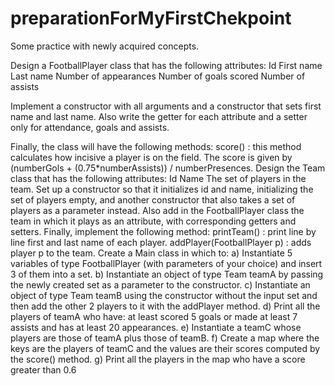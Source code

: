 # preparationForMyFirstChekpoint
Some practice with newly acquired concepts.

Design a FootballPlayer class that has the following attributes:
Id
First name
Last name
Number of appearances
Number of goals scored
Number of assists

Implement a constructor with all arguments and a constructor that sets first name and last name.
Also write the getter for each attribute
and a setter only for attendance, goals and assists.

Finally, the class will have the following methods:
score() : this method calculates how incisive a player is on the field.
The score is given by (numberGols + (0.75*numberAssists)) / numberPresences.
Design the Team class that has the following attributes:
Id
Name
The set of players in the team.
Set up a constructor so that it initializes id and name, initializing the set of players empty,
and
another constructor that also takes a set of players as a parameter instead.
Also add in the FootballPlayer class the team in which it plays as an attribute,
with corresponding getters and setters.
Finally, implement the following method:
printTeam() : print line by line first and last name of each player.
addPlayer(FootballPlayer p) : adds player p to the team.
Create a Main class in which to:
a) Instantiate 5 variables of type FootballPlayer (with parameters of your choice) and insert 3 of them into a set.
b) Instantiate an object of type Team teamA by passing the newly created set as a parameter to the constructor.
c) Instantiate an object of type Team teamB using the constructor without the input set and then add the other 2 players to it with the addPlayer method.
d) Print all the players of teamA who have:
at least scored 5 goals or made at least 7 assists and
has at least 20 appearances.
e) Instantiate a teamC whose players are those of teamA plus those of teamB.
f) Create a map where the keys are the players of teamC and the values are their scores computed by the score() method.
g) Print all the players in the map who have a score greater than 0.6
